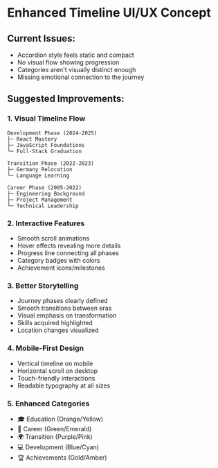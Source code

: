 # Enhanced Timeline UI/UX Concept

## Current Issues:

- Accordion style feels static and compact
- No visual flow showing progression
- Categories aren't visually distinct enough
- Missing emotional connection to the journey

## Suggested Improvements:

### 1. **Visual Timeline Flow**

```
Development Phase (2024-2025)
├─ React Mastery
├─ JavaScript Foundations
└─ Full-Stack Graduation

Transition Phase (2022-2023)
├─ Germany Relocation
└─ Language Learning

Career Phase (2005-2022)
├─ Engineering Background
├─ Project Management
└─ Technical Leadership
```

### 2. **Interactive Features**

- Smooth scroll animations
- Hover effects revealing more details
- Progress line connecting all phases
- Category badges with colors
- Achievement icons/milestones

### 3. **Better Storytelling**

- Journey phases clearly defined
- Smooth transitions between eras
- Visual emphasis on transformation
- Skills acquired highlighted
- Location changes visualized

### 4. **Mobile-First Design**

- Vertical timeline on mobile
- Horizontal scroll on desktop
- Touch-friendly interactions
- Readable typography at all sizes

### 5. **Enhanced Categories**

- 🎓 Education (Orange/Yellow)
- 💼 Career (Green/Emerald)
- 🌍 Transition (Purple/Pink)
- 💻 Development (Blue/Cyan)
- 🏆 Achievements (Gold/Amber)
